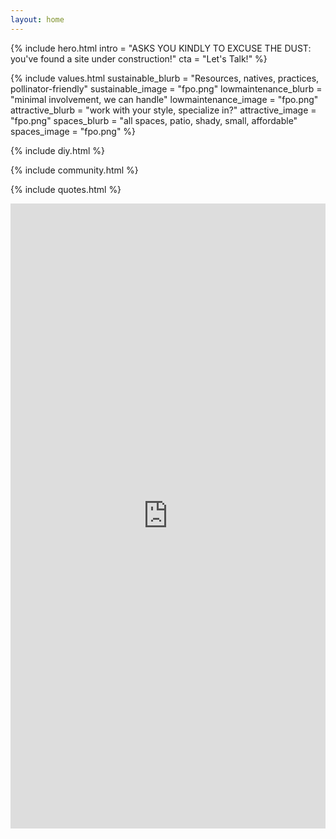 ```yaml
---
layout: home
---
```


{% include hero.html 
	intro = "ASKS YOU KINDLY TO EXCUSE THE DUST: you've found a site under construction!"
   	cta   = "Let's Talk!"
%}


{% include values.html 
	sustainable_blurb = "Resources, natives, practices, pollinator-friendly"
	sustainable_image = "fpo.png"
	lowmaintenance_blurb = "minimal involvement, we can handle"
	lowmaintenance_image = "fpo.png"
	attractive_blurb = "work with your style, specialize in?"
	attractive_image = "fpo.png"
	spaces_blurb = "all spaces, patio, shady, small, affordable"
	spaces_image = "fpo.png"
%}


{% include diy.html %}


{% include community.html %}


{% include quotes.html %}

<iframe src='https://widgets.sociablekit.com/google-reviews/iframe/25610200' frameborder='0' width='100%' height='1000'></iframe>